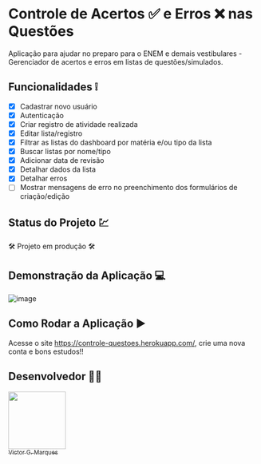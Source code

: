 # Controle de Acertos ✅ e Erros ❌ nas Questões 
Aplicação para ajudar no preparo para o ENEM e demais vestibulares - Gerenciador de acertos e erros em listas de questões/simulados.


## Funcionalidades ❕
- [x] Cadastrar novo usuário
- [x] Autenticação
- [x] Criar registro de atividade realizada
- [x] Editar lista/registro
- [x] Filtrar as listas do dashboard por matéria e/ou tipo da lista
- [x] Buscar listas por nome/tipo
- [x] Adicionar data de revisão
- [x] Detalhar dados da lista
- [x] Detalhar erros
- [ ] Mostrar mensagens de erro no preenchimento dos formulários de criação/edição

## Status do Projeto 💹
🛠 Projeto em produção 🛠

## Demonstração da Aplicação 💻
![image](https://user-images.githubusercontent.com/86068797/153300289-d7c7f2b2-a5dd-48d5-9990-eaa909b50142.png)

## Como Rodar a Aplicação ▶
Acesse o site https://controle-questoes.herokuapp.com/, crie uma nova conta e bons estudos!!

## Desenvolvedor 👨‍💻
[<img src="https://avatars.githubusercontent.com/u/86068797?s=400&u=043c0b1479770ac997f0cf5a31c986a2815ce810&v=4" width=115 > <br> <sub> Victor G. Marques </sub>](https://github.com/Diana-ops) 
